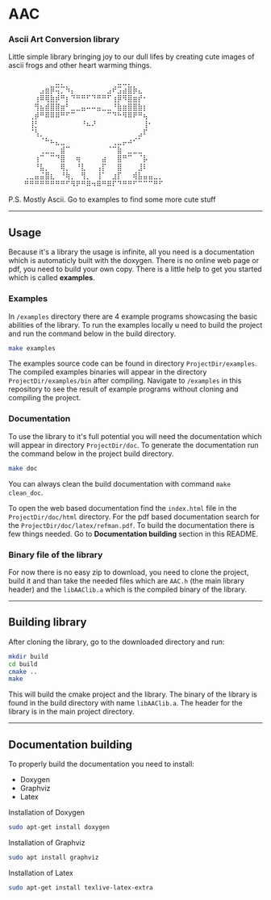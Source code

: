 # AAC
### Ascii Art Conversion library
Little simple library bringing joy to our dull lifes by creating cute images of ascii frogs and other heart warming things.


⠀⠀⠀⠀⠀⠀⠀⠀⠀⣀⡀⠀⠀⠀⠀⠀⠀⠀⠀⠀⠀⣀⣀⡀⠀⠀⠀⠀⠀⠀                                                        
⠀⠀⠀⠀⠀⠀⣠⣶⡿⢭⡉⠳⡄⠀⠀⠀⠀⠀⠀⣠⠞⣩⣴⣿⡷⣄⠀⠀⠀⠀⠀⠀⠀⠀⠀                                                 
⠀⠀⠀⠀⠀⢰⠿⢿⣷⡾⠛⡆⠙⠛⠛⠋⠙⠛⠛⠋⢰⡿⠻⣿⣶⡞⠂⠀⠀⠀⠀⠀⠀⠀⠀                                                 
⠀⠀⠀⠀⠀⢻⣦⣾⣿⣿⣶⠃⣀⣀⣤⠤⠤⣤⣀⣀⠘⣷⣶⣿⣿⣷⡆⠀⠀⠀⠀⠀⠀⠀⠀                                                     
⠀⠀⠀⠀⢀⡾⠛⠿⠿⠿⠛⠋⠉⠀⠀⠀⠀⠀⠀⠉⠙⠓⠻⠿⠟⠛⢦⠀⠀⠀⠀⠀⠀⠀⠀                                                 
⠀⠀⠀⠀⢸⡃⠀⠀⠀⠀⠀⠀⠀⠀⠘⠦⠜⠀⠀⠀⠀⠀⠀⠀⠀⠀⢸⠂⠀⠀⠀⠀⠀⠀⠀                                                   
⠀⠀⠀⠀⠈⢣⡀⠀⠀⠀⠀⠀⠀⠀⠀⠀⠀⠀⠀⠀⠀⠀⠀⠀⠀⣠⠏⠀⠀⠀⠀⠀⠀⠀⠀                                                    
⠀⠀⠀⠀⠀⠀⠈⠓⠦⣄⣀⠀⠀⠀⠀⠀⠀⠀⠀⠀⢀⣀⡤⠴⠊⠁⠀⠀⠀⠀⠀⠀⠀⠀⠀                                                
⠀⠀⠀⠀⠀⠀⢀⣀⣀⠀⣾⠉⠀⠀⠀⠀⠀⠀⠀⠈⠉⣷⠀⣀⣀⣀⠀⠀⠀⠀⠀⠀⠀⠀⠀                                                  
⠀⠀⠀⠀⠀⢰⠉⠀⠉⠙⣿⠀⠀⢶⠀⠀⠀⠀⣴⠀⠀⣿⠛⠉⠀⠈⡧⠀⠀⠀⠀⠀⠀⠀⠀                                                 
⠀⠀⠀⠀⠀⠘⣧⡀⠀⠀⢿⡀⠀⠘⣇⠀⠀⢠⡏⠀⠀⣿⠀⠀⠀⣸⠇⠀⠀⠀⠀⠀⠀⠀⠀                                                
⠀⠀⠀⢀⣀⣤⣬⣿⣆⠀⠘⢷⡀⠀⢻⡀⠀⢸⠁⠀⣰⡏⠀⠀⢾⣧⣤⣤⣀⡀⠀⠀⠀⠀⠀                                                  
⠀⠀⠀⠛⠛⠛⠛⠛⠛⠛⠛⠋⠻⠟⠛⠿⠲⠿⠛⠿⠏⠙⠛⠛⠋⠉⠉⠉⠛⠋⠀⠀⠀⠀⠀                                                 

P.S. Mostly Ascii. Go to examples to find some more cute stuff

--------
## Usage

Because it's a library the usage is infinite, all you need is a documentation which is automaticly built with the doxygen. There is no online web page or pdf, you need to build your own copy. There is a little help to get you started which is called **examples**.

### Examples

In ```/examples``` directory there are 4 example programs showcasing the basic abilities of the library. To run the examples locally u need to build the project and run the command below in the build directory.
```bash 
make examples
```
The examples source code can be found in directory ```ProjectDir/examples```. The compiled examples binaries will appear in the directory ```ProjectDir/examples/bin``` after compiling. Navigate to ```/examples``` in this repository to see the result of example programs without cloning and compiling the project.

### Documentation

To use the library to it's full potential you will need the documentation which will appear in directory ```ProjectDir/doc```. To generate the documentation run the command below in the project build directory.
```bash
make doc
```
You can always clean the build documentation with command ```make clean_doc```.

To open the web based documentation find the ```index.html``` file in the ```ProjectDir/doc/html``` directory. For the pdf based documentation search for the ```ProjectDir/doc/latex/refman.pdf```. To build the documentation there is few things needed. Go to **Documentation building** section in this README.

### Binary file of the library

For now there is no easy zip to download, you need to clone the project, build it and than take the needed files which are ```AAC.h``` (the main library header) and the ```libAAClib.a``` which is the compiled binary of the library.

-------------------
## Building library

After cloning the library, go to the downloaded directory and run:

```bash
mkdir build
cd build
cmake ..
make
```

This will build the cmake project and the library. The binary of the library is found in the build directory with name ```libAAClib.a```. The header for the library is in the main project directory.

-------------------------
## Documentation building
To properly build the documentation you need to install:
 + Doxygen
 + Graphviz
 + Latex

Installation of Doxygen

```bash
sudo apt-get install doxygen
```

Installation of Graphviz

```bash
sudo apt install graphviz
```

Installation of Latex

```bash
sudo apt-get install texlive-latex-extra
```
